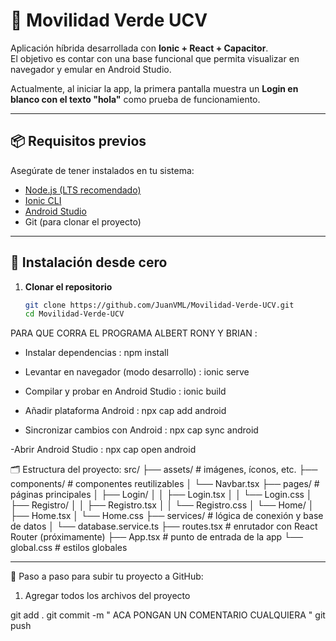 # 🌱 Movilidad Verde UCV

Aplicación híbrida desarrollada con **Ionic + React + Capacitor**.  
El objetivo es contar con una base funcional que permita visualizar en navegador y emular en Android Studio.  

Actualmente, al iniciar la app, la primera pantalla muestra un **Login en blanco con el texto "hola"** como prueba de funcionamiento.  

---

## 📦 Requisitos previos

Asegúrate de tener instalados en tu sistema:

- [Node.js (LTS recomendado)](https://nodejs.org/)  
- [Ionic CLI](https://ionicframework.com/docs/cli)  
- [Android Studio](https://developer.android.com/studio)  
- Git (para clonar el proyecto)

---

## 🚀 Instalación desde cero

1. **Clonar el repositorio**

   ```bash
   git clone https://github.com/JuanVML/Movilidad-Verde-UCV.git
   cd Movilidad-Verde-UCV

PARA QUE CORRA EL PROGRAMA ALBERT RONY Y BRIAN :

- Instalar dependencias : 
npm install

- Levantar en navegador (modo desarrollo) : 
ionic serve

- Compilar y probar en Android Studio :
 ionic build

- Añadir plataforma Android :
 npx cap add android

- Sincronizar cambios con Android : 
npx cap sync android

-Abrir Android Studio : npx cap open android

🗂️ Estructura del proyecto:
src/
├── assets/                 # imágenes, íconos, etc.
├── components/             # componentes reutilizables
│   └── Navbar.tsx
├── pages/                  # páginas principales
│   ├── Login/
│   │   ├── Login.tsx
│   │   └── Login.css
│   ├── Registro/
│   │   ├── Registro.tsx
│   │   └── Registro.css
│   └── Home/
│       ├── Home.tsx
│       └── Home.css
├── services/               # lógica de conexión y base de datos
│   └── database.service.ts
├── routes.tsx              # enrutador con React Router (próximamente)
├── App.tsx                 # punto de entrada de la app
└── global.css              # estilos globales


-----------------------------------------------------
🚀 Paso a paso para subir tu proyecto a GitHub:
1. Agregar todos los archivos del proyecto

git add .
git commit -m " ACA PONGAN UN COMENTARIO CUALQUIERA "
git push


